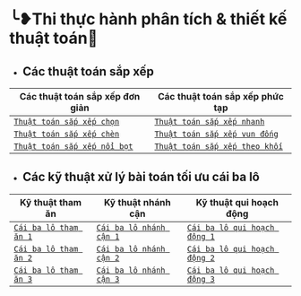 # ╰❥Thi thực hành phân tích & thiết kế thuật toán💎

* ## Các thuật toán sắp xếp
 
|**Các thuật toán sắp xếp đơn giản**|**Các thuật toán sắp xếp phức tạp**|
|--------------|--------------|
|[`Thuật toán sắp xếp chọn`](https://github.com/NguyenHuuNhan1912/Thi_Thuc_Hanh_PTTKTT/blob/master/Sorting_Algorithms/seletionSort.cpp)             |[ `Thuật toán sắp xếp nhanh`](//github.com/NguyenHuuNhan1912/Thi_Thuc_Hanh_PTTKTT/blob/master/Sorting_Algorithms/quickSort.cpp)|
|[`Thuật toán sắp xếp chèn`](https://github.com/NguyenHuuNhan1912/Thi_Thuc_Hanh_PTTKTT/blob/master/Sorting_Algorithms/insertionSort.cpp)             |[ `Thuật toán sắp xếp vun đống`](https://github.com/NguyenHuuNhan1912/Thi_Thuc_Hanh_PTTKTT/blob/master/Sorting_Algorithms/heapSort.cpp)|
|[`Thuật toán sắp xếp nổi bọt`](https://github.com/NguyenHuuNhan1912/Thi_Thuc_Hanh_PTTKTT/blob/master/Sorting_Algorithms/bubbleSort.cpp)             |[`Thuật toán sắp xếp theo khối`](https://tek4.vn/thuat-toan-sap-xep-theo-khoi-bucket-sort/)|
  
  
  * ## Các kỹ thuật xử lý bài toán tối ưu cái ba lô
  
|**Kỹ thuật tham ăn**|**Kỹ thuật nhánh cận**| **Kỹ thuật qui hoạch động**|
|--------------|--------------|--------------|
|[`Cái ba lô tham ăn 1`](https://github.com/NguyenHuuNhan1912/Thi_Thuc_Hanh_PTTKTT/blob/master/CaiBaLo_Algorithms/CaiBaLo1.cpp)|[`Cái ba lô nhánh cận 1`](https://github.com/NguyenHuuNhan1912/Thi_Thuc_Hanh_PTTKTT/blob/master/CaiBaLo_Algorithms/CBL_Nhanh_Can_1.cpp)|[`Cái ba lô qui hoạch động 1`](https://github.com/NguyenHuuNhan1912/Thi_Thuc_Hanh_PTTKTT/blob/master/CaiBaLo_Algorithms/CBL1_QHD.cpp)|
|[`Cái ba lô tham ăn 2`](https://github.com/NguyenHuuNhan1912/Thi_Thuc_Hanh_PTTKTT/blob/master/CaiBaLo_Algorithms/CaiBaLo2.cpp)|[`Cái ba lô nhánh cận 2`](https://github.com/NguyenHuuNhan1912/Thi_Thuc_Hanh_PTTKTT/blob/master/CaiBaLo_Algorithms/CBL_Nhanh_Can_2.cpp)|[`Cái ba lô qui hoạch động 2`](https://github.com/NguyenHuuNhan1912/Thi_Thuc_Hanh_PTTKTT/blob/master/CaiBaLo_Algorithms/CBL2_QHD.cpp)
|[`Cái ba lô tham ăn 3`](https://github.com/NguyenHuuNhan1912/Thi_Thuc_Hanh_PTTKTT/blob/master/CaiBaLo_Algorithms/CaiBaLo3.cpp)|[`Cái ba lô nhánh cận 3`](https://github.com/NguyenHuuNhan1912/Thi_Thuc_Hanh_PTTKTT/blob/master/CaiBaLo_Algorithms/CBL_Nhanh_Can_3.cpp)|[`Cái ba lô qui hoạch động 3`](https://github.com/NguyenHuuNhan1912/Thi_Thuc_Hanh_PTTKTT/blob/master/CaiBaLo_Algorithms/CBL3_QHD.cpp)|
